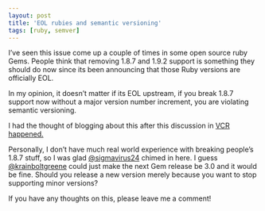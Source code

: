 ```yaml
---
layout: post
title: 'EOL rubies and semantic versioning'
tags: [ruby, semver]
---
```

I’ve seen this issue come up a couple of times in some open source ruby Gems. People think that removing 1.8.7 and 1.9.2 support is something they should do now since its been announcing that those Ruby versions are officially EOL.

In my opinion, it doesn’t matter if its EOL upstream, if you break 1.8.7 support now without a major version number increment, you are violating semantic versioning.

I had the thought of blogging about this after this discussion in
[VCR happened.](https://github.com/vcr/vcr/commit/8b5bf67b0885fd28042302b15fc365fe64ab9599#commitcomment-9330716)

Personally, I don’t have much real world experience with breaking people’s 1.8.7 stuff, so I was glad [@sigmavirus24](https://github.com/vcr/vcr/commit/8b5bf67b0885fd28042302b15fc365fe64ab9599#commitcomment-9330716) chimed in here. I guess [@krainboltgreene](https://github.com/krainboltgreene) could just make the next Gem release be 3.0 and it would be fine. Should you release a new version merely because you want to stop supporting minor versions?

If you have any thoughts on this, please leave me a comment!
